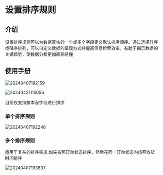 # 设置排序规则

## 介绍

设置排序规则可以为数据区块的一个或多个字段定义默认排序顺序。通过选择升序或降序排列，可以自定义数据的呈现方式并提高信息检索效率。有助于揭示数据的关键趋势，使数据分析更加直观易懂

## 使用手册

![20240407192159](https://nocobase-docs.oss-cn-beijing.aliyuncs.com/20240407192159.png)

![20240421115056](https://nocobase-docs.oss-cn-beijing.aliyuncs.com/20240421115056.png)

目前仅支持按本表字段进行排序


### 单个排序规则

![20240407192248](https://nocobase-docs.oss-cn-beijing.aliyuncs.com/20240407192248.png)

### 多个排序规则

适用于复杂的排序需求,如先按照订单状态排序，然后在同一订单状态内按照收货时间排序

![20240407193837](https://nocobase-docs.oss-cn-beijing.aliyuncs.com/20240407193837.png)
